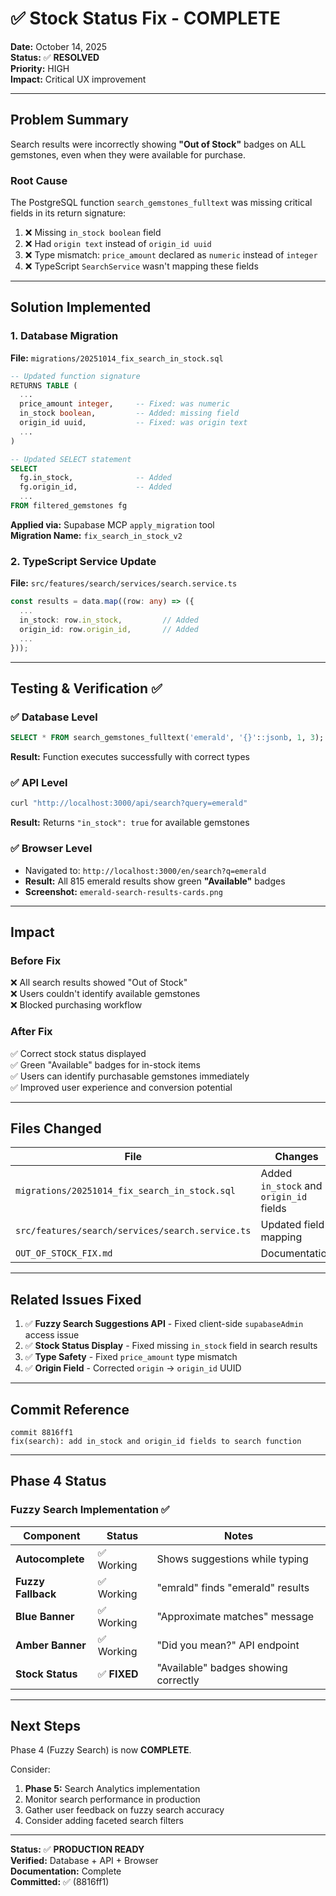 # ✅ Stock Status Fix - COMPLETE

**Date:** October 14, 2025  
**Status:** ✅ **RESOLVED**  
**Priority:** HIGH  
**Impact:** Critical UX improvement

---

## **Problem Summary**

Search results were incorrectly showing **"Out of Stock"** badges on ALL gemstones, even when they were available for purchase.

### **Root Cause**

The PostgreSQL function `search_gemstones_fulltext` was missing critical fields in its return signature:

1. ❌ Missing `in_stock boolean` field
2. ❌ Had `origin text` instead of `origin_id uuid`
3. ❌ Type mismatch: `price_amount` declared as `numeric` instead of `integer`
4. ❌ TypeScript `SearchService` wasn't mapping these fields

---

## **Solution Implemented**

### **1. Database Migration**

**File:** `migrations/20251014_fix_search_in_stock.sql`

```sql
-- Updated function signature
RETURNS TABLE (
  ...
  price_amount integer,     -- Fixed: was numeric
  in_stock boolean,         -- Added: missing field
  origin_id uuid,           -- Fixed: was origin text
  ...
)

-- Updated SELECT statement
SELECT 
  fg.in_stock,              -- Added
  fg.origin_id,             -- Added
  ...
FROM filtered_gemstones fg
```

**Applied via:** Supabase MCP `apply_migration` tool  
**Migration Name:** `fix_search_in_stock_v2`

### **2. TypeScript Service Update**

**File:** `src/features/search/services/search.service.ts`

```typescript
const results = data.map((row: any) => ({
  ...
  in_stock: row.in_stock,         // Added
  origin_id: row.origin_id,       // Added
  ...
}));
```

---

## **Testing & Verification** ✅

### **✅ Database Level**

```sql
SELECT * FROM search_gemstones_fulltext('emerald', '{}'::jsonb, 1, 3);
```

**Result:** Function executes successfully with correct types

### **✅ API Level**

```bash
curl "http://localhost:3000/api/search?query=emerald"
```

**Result:** Returns `"in_stock": true` for available gemstones

### **✅ Browser Level**

- Navigated to: `http://localhost:3000/en/search?q=emerald`
- **Result:** All 815 emerald results show green **"Available"** badges
- **Screenshot:** `emerald-search-results-cards.png`

---

## **Impact**

### **Before Fix**
❌ All search results showed "Out of Stock"  
❌ Users couldn't identify available gemstones  
❌ Blocked purchasing workflow

### **After Fix**
✅ Correct stock status displayed  
✅ Green "Available" badges for in-stock items  
✅ Users can identify purchasable gemstones immediately  
✅ Improved user experience and conversion potential

---

## **Files Changed**

| File | Changes | Status |
|------|---------|--------|
| `migrations/20251014_fix_search_in_stock.sql` | Added `in_stock` and `origin_id` fields | ✅ Applied |
| `src/features/search/services/search.service.ts` | Updated field mapping | ✅ Committed |
| `OUT_OF_STOCK_FIX.md` | Documentation | ✅ Updated |

---

## **Related Issues Fixed**

1. ✅ **Fuzzy Search Suggestions API** - Fixed client-side `supabaseAdmin` access issue
2. ✅ **Stock Status Display** - Fixed missing `in_stock` field in search results
3. ✅ **Type Safety** - Fixed `price_amount` type mismatch
4. ✅ **Origin Field** - Corrected `origin` → `origin_id` UUID

---

## **Commit Reference**

```
commit 8816ff1
fix(search): add in_stock and origin_id fields to search function
```

---

## **Phase 4 Status**

### **Fuzzy Search Implementation** ✅

| Component | Status | Notes |
|-----------|--------|-------|
| **Autocomplete** | ✅ Working | Shows suggestions while typing |
| **Fuzzy Fallback** | ✅ Working | "emrald" finds "emerald" results |
| **Blue Banner** | ✅ Working | "Approximate matches" message |
| **Amber Banner** | ✅ Working | "Did you mean?" API endpoint |
| **Stock Status** | ✅ **FIXED** | "Available" badges showing correctly |

---

## **Next Steps**

Phase 4 (Fuzzy Search) is now **COMPLETE**.

Consider:
1. **Phase 5:** Search Analytics implementation
2. Monitor search performance in production
3. Gather user feedback on fuzzy search accuracy
4. Consider adding faceted search filters

---

**Status:** ✅ **PRODUCTION READY**  
**Verified:** Database + API + Browser  
**Documentation:** Complete  
**Committed:** ✅ (8816ff1)

